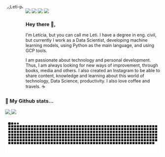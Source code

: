 <img align="left" alt="Leti-pic" height="300" style="border-radius:50px;" src="https://github.com/letpires/letpires/blob/main/DALL%C2%B7E%202022-10-17%2016.06.21%20-%20girl%20with%20bangs%20art%20coding.png">


  <div>
  <p align="left">
    <a href = "https://medium.com/leti-pires"><img src="https://img.shields.io/badge/-Blog-%23EA4335?style=for-the-badge&logo=ghost&logoColor=white" target="_blank"></a>
    <a href="https://www.linkedin.com/in/leticia-pires/" target="_blank"><img src="https://img.shields.io/badge/-LinkedIn-%230077B5?style=for-the-badge&logo=linkedin&logoColor=white" target="_blank"></a>
    <a href="https://www.youtube.com/channel/UC7C3taM54q4rsEIDPFNVsLg" target="_blank"><img src="https://img.shields.io/badge/-Youtube-%23333?style=for-the-badge&logo=youtube&logoColor=red" target="_blank"></a>
    <a href="https://instagram.com/letispires" target="_blank"><img src="https://img.shields.io/badge/-Instagram-%23E4405F?style=for-the-badge&logo=instagram&logoColor=pink" target="_blank"></a>
</div>






### Hey there 👋,

I'm Letícia, but you can call me Leti. I have a degree in eng. civil, but currently I work as a Data Scientist, developing machine learning models, using Python as the main language, and using GCP tools.
</ul>
I am passionate about technology and personal development. Thus, I am always looking for new ways of improvement, through books, media and others. I also created an Instagram to be able to share content, knowledge and learning about this world of technology, Data Science, productivity. 
I also love coffee and travels. ☕</ul>

</ul>


### 🧐 My Github stats...

 <div>
 <p align="left">
   <a href="https://github.com/letpires">
   <img height="175em" src="https://github-readme-stats.vercel.app/api?username=letpires&show_icons=true&theme=radical&include_all_commits=true&count_private=true"/>
   <img height="175em" src="https://github-readme-stats.vercel.app/api/top-langs/?username=letpires&layout=compact&langs_count=16&theme=radical"/>
<div>

  
 
  ![Snake animation](https://github.com/letpires/letpires/blob/output/github-contribution-grid-snake.svg)
 
